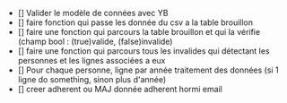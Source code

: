 - [] Valider le modèle de connées avec YB
- [] faire fonction qui passe les donnée du csv a la table brouillon
- [] faire une fonction qui parcours la table brouillon et qui la vérifie (champ bool : (true)valide, (false)invalide)
- [] faire une fonction qui parcours tous les invalides qui détectant les personnes et les lignes associées a eux
- [] Pour chaque personne, ligne par année traitement des données (si 1 ligne do something, sinon plus d'année)
- [] creer adherent ou MAJ donnée adherent hormi email